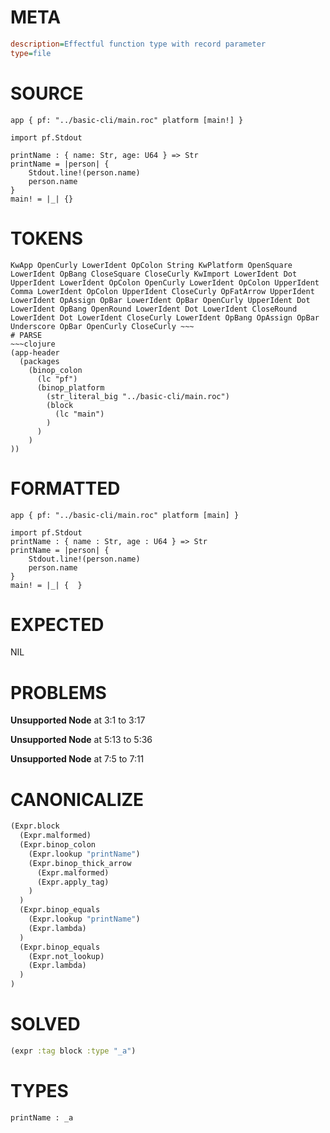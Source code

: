 # META
~~~ini
description=Effectful function type with record parameter
type=file
~~~
# SOURCE
~~~roc
app { pf: "../basic-cli/main.roc" platform [main!] }

import pf.Stdout

printName : { name: Str, age: U64 } => Str
printName = |person| {
    Stdout.line!(person.name)
    person.name
}
main! = |_| {}
~~~
# TOKENS
~~~text
KwApp OpenCurly LowerIdent OpColon String KwPlatform OpenSquare LowerIdent OpBang CloseSquare CloseCurly KwImport LowerIdent Dot UpperIdent LowerIdent OpColon OpenCurly LowerIdent OpColon UpperIdent Comma LowerIdent OpColon UpperIdent CloseCurly OpFatArrow UpperIdent LowerIdent OpAssign OpBar LowerIdent OpBar OpenCurly UpperIdent Dot LowerIdent OpBang OpenRound LowerIdent Dot LowerIdent CloseRound LowerIdent Dot LowerIdent CloseCurly LowerIdent OpBang OpAssign OpBar Underscore OpBar OpenCurly CloseCurly ~~~
# PARSE
~~~clojure
(app-header
  (packages
    (binop_colon
      (lc "pf")
      (binop_platform
        (str_literal_big "../basic-cli/main.roc")
        (block
          (lc "main")
        )
      )
    )
))
~~~
# FORMATTED
~~~roc
app { pf: "../basic-cli/main.roc" platform [main] }

import pf.Stdout
printName : { name : Str, age : U64 } => Str
printName = |person| {
	Stdout.line!(person.name)
	person.name
}
main! = |_| {  }
~~~
# EXPECTED
NIL
# PROBLEMS
**Unsupported Node**
at 3:1 to 3:17

**Unsupported Node**
at 5:13 to 5:36

**Unsupported Node**
at 7:5 to 7:11

# CANONICALIZE
~~~clojure
(Expr.block
  (Expr.malformed)
  (Expr.binop_colon
    (Expr.lookup "printName")
    (Expr.binop_thick_arrow
      (Expr.malformed)
      (Expr.apply_tag)
    )
  )
  (Expr.binop_equals
    (Expr.lookup "printName")
    (Expr.lambda)
  )
  (Expr.binop_equals
    (Expr.not_lookup)
    (Expr.lambda)
  )
)
~~~
# SOLVED
~~~clojure
(expr :tag block :type "_a")
~~~
# TYPES
~~~roc
printName : _a
~~~
